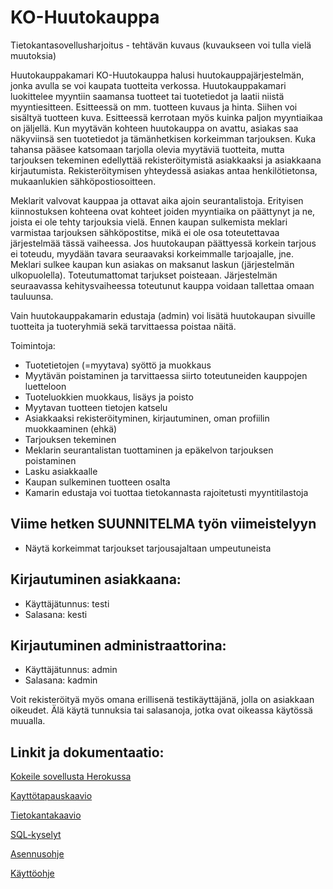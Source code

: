 # KO-Huutokauppa

Tietokantasovellusharjoitus - tehtävän kuvaus (kuvaukseen voi tulla vielä muutoksia)

Huutokauppakamari KO-Huutokauppa halusi huutokauppajärjestelmän, jonka avulla se voi kaupata tuotteita verkossa.
Huutokauppakamari luokittelee myyntiin saamansa tuotteet tai tuotetiedot ja laatii niistä myyntiesitteen. Esitteessä on mm. tuotteen kuvaus ja hinta. Siihen voi sisältyä tuotteen kuva. Esitteessä kerrotaan myös kuinka paljon myyntiaikaa on jäljellä. Kun myytävän kohteen huutokauppa on avattu, asiakas saa näkyviinsä sen tuotetiedot ja tämänhetkisen korkeimman tarjouksen.
Kuka tahansa pääsee katsomaan tarjolla olevia myytäviä tuotteita, mutta tarjouksen tekeminen edellyttää rekisteröitymistä asiakkaaksi ja asiakkaana kirjautumista.  Rekisteröitymisen yhteydessä asiakas antaa henkilötietonsa, mukaanlukien sähköpostiosoitteen. 

Meklarit valvovat kauppaa ja ottavat aika ajoin seurantalistoja. Erityisen kiinnostuksen kohteena ovat kohteet joiden myyntiaika on päättynyt ja ne, joista ei ole tehty tarjouksia vielä. Ennen kaupan sulkemista meklari varmistaa tarjouksen sähköpostitse, mikä ei ole osa toteutettavaa järjestelmää tässä vaiheessa. Jos huutokaupan päättyessä korkein tarjous ei toteudu, myydään tavara seuraavaksi korkeimmalle tarjoajalle, jne. Meklari sulkee kaupan kun asiakas on maksanut laskun (järjestelmän ulkopuolella). Toteutumattomat tarjukset poisteaan. Järjestelmän seuraavassa kehitysvaiheessa toteutunut kauppa voidaan tallettaa omaan tauluunsa.

Vain huutokauppakamarin edustaja (admin) voi lisätä huutokaupan sivuille tuotteita ja tuoteryhmiä sekä tarvittaessa poistaa näitä.

Toimintoja:
- Tuotetietojen (=myytava) syöttö ja muokkaus
- Myytävän poistaminen ja tarvittaessa siirto toteutuneiden kauppojen luetteloon
- Tuoteluokkien muokkaus, lisäys ja poisto
- Myytavan tuotteen tietojen katselu
- Asiakkaaksi rekisteröityminen, kirjautuminen, oman profiilin muokkaaminen (ehkä)
- Tarjouksen tekeminen
- Meklarin seurantalistan tuottaminen ja epäkelvon tarjouksen poistaminen
- Lasku asiakkaalle
- Kaupan sulkeminen tuotteen osalta
- Kamarin edustaja voi tuottaa tietokannasta rajoitetusti myyntitilastoja

## Viime hetken SUUNNITELMA työn viimeistelyyn

- Näytä korkeimmat tarjoukset tarjousajaltaan umpeutuneista

## Kirjautuminen asiakkaana:
- Käyttäjätunnus: testi
- Salasana:       kesti
## Kirjautuminen administraattorina:
- Käyttäjätunnus: admin
- Salasana:       kadmin

Voit rekisteröityä myös omana erillisenä testikäyttäjänä, jolla on asiakkaan oikeudet. Älä käytä tunnuksia tai salasanoja, jotka ovat oikeassa käytössä muualla.

## Linkit ja dokumentaatio:

<a href="https://tsoha-ko-huutokauppa.herokuapp.com">Kokeile sovellusta Herokussa</a>

<a href="https://github.com/ktojala/KO-Huutokauppa/blob/master/documentation/kayttotapaus.md">Kayttötapauskaavio</a>

<a href="https://github.com/ktojala/KO-Huutokauppa/blob/master/documentation/tietokantakaavio.md">Tietokantakaavio</a>

<a href="https://github.com/ktojala/KO-Huutokauppa/blob/master/documentation/SQL-lauseet.md">SQL-kyselyt</a>

<a href="https://github.com/ktojala/KO-Huutokauppa/blob/master/documentation/asennusohje.md">Asennusohje</a>

<a href="https://github.com/ktojala/KO-Huutokauppa/blob/master/documentation/kayttoohje.md">Käyttöohje</a>

